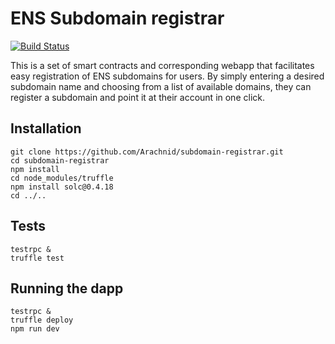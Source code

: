 # ENS Subdomain registrar

[![Build Status](https://travis-ci.org/Arachnid/subdomain-registrar.svg?branch=master)](https://travis-ci.org/Arachnid/subdomain-registrar)

This is a set of smart contracts and corresponding webapp that facilitates easy registration of ENS subdomains for users. By simply entering a desired subdomain name and choosing from a list of available domains, they can register a subdomain and point it at their account in one click.

## Installation

```
git clone https://github.com/Arachnid/subdomain-registrar.git
cd subdomain-registrar
npm install
cd node_modules/truffle
npm install solc@0.4.18
cd ../..
```

## Tests

```
testrpc &
truffle test
```

## Running the dapp

```
testrpc &
truffle deploy
npm run dev
```
